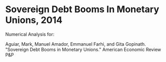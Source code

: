 Sovereign Debt Booms In Monetary Unions, 2014
==========================

Numerical Analysis for:

Aguiar, Mark, Manuel Amador, Emmanuel Farhi, and Gita Gopinath. "Sovereign Debt Booms in Monetary Unions." American Economic Review P&amp;P


